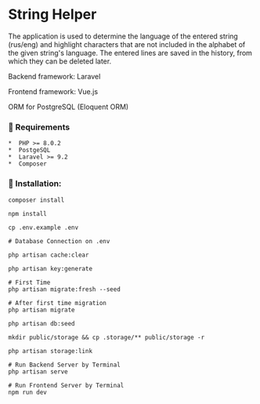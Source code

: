 # String Helper

The application is used to determine the language of the entered string (rus/eng) and highlight characters that are not included in the alphabet of the given string's language. The entered lines are saved in the history, from which they can be deleted later.

Backend framework: Laravel

Frontend framework: Vue.js

ORM for PostgreSQL (Eloquent ORM)

### 🤗 Requirements

    *  PHP >= 8.0.2
    *  PostgeSQL
    *  Laravel >= 9.2
    *  Composer

### 👏 Installation:
    
    composer install

    npm install

    cp .env.example .env

    # Database Connection on .env

    php artisan cache:clear

    php artisan key:generate

    # First Time
    php artisan migrate:fresh --seed

    # After first time migration
    php artisan migrate

    php artisan db:seed

    mkdir public/storage && cp .storage/** public/storage -r

    php artisan storage:link

    # Run Backend Server by Terminal
    php artisan serve

    # Run Frontend Server by Terminal
    npm run dev
    
